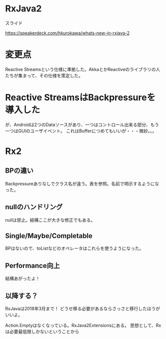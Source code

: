 # RxJava2

スライド

https://speakerdeck.com/hkurokawa/whats-new-in-rxjava-2

# 変更点

Reactive Streamsという仕様に準拠した。AkkaとかReactiveのライブラリの人たちが集まって、その仕様を策定した。


# Reactive StreamsはBackpressureを導入した

が、Androidは2つのDataソースがあり、一つはコントロール出来る部分、もう一つはGUIのユーザイベント。
これはBufferにつめてもいいが・・・微妙。。。


# Rx2

## BPの違い

Backpressureありなしでクラス名が違う。表を参照。名前で明示するようになった。

## nullのハンドリング

nullは禁止。結構ここが大きな修正でもある。

## Single/Maybe/Completable

BPはないので、toListなどのオペレータはこれらを使うようになった。

## Performance向上

結構あがったよ！

## 以降する？

RxJavaは2018年3月まで！
どうせ移る必要があるならさっさと移行したほうがいいよ。

Action.Emptyはなくなっている。RxJava2Extensionsにある。
思想として、Rxは必要最低限しかないということから
